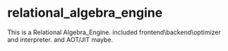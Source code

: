 # relational_algebra_engine
This is a Relational Algebra_Engine. included frontend\backend\optimizer and interpreter. and AOT/JIT maybe.
